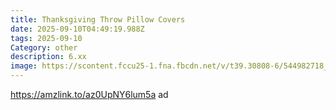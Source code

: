 ```yaml
---
title: Thanksgiving Throw Pillow Covers
date: 2025-09-10T04:49:19.988Z
tags: 2025-09-10
Category: other
description: 6.xx
image: https://scontent.fccu25-1.fna.fbcdn.net/v/t39.30808-6/544982718_122256484166212848_8578382311038818999_n.jpg?stp=dst-jpg_p526x296_tt6&_nc_cat=101&ccb=1-7&_nc_sid=aa7b47&_nc_ohc=iBDR-WtjxUAQ7kNvwH6j1R1&_nc_oc=AdnIX6w88x-zCsVfj9tQ_SijCUMTT0H2KI2NvZvqJDkn66auI-DkoHOlZjyvVrLgxug&_nc_zt=23&_nc_ht=scontent.fccu25-1.fna&_nc_gid=KP-dqvZmyfnO6pd97MNIzQ&oh=00_AfZ-mA3r3Ou0NusFoqf0U9Hs09tmbpINj5uXyxL1KMT0ag&oe=68C6E30B
---
```

https://amzlink.to/az0UpNY6lum5a ad